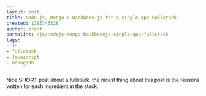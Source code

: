 ```yaml
---
layout: post
title: Node.js, Mongo & Backbone.js for a single app Fullstack
created: 1383743328
author: orenf
permalink: /js/nodejs-mongo-backbonejs-single-app-fullstack
tags:
- JS
- fullstack
- Javascript
- monogodb
---
```

<p><span style="font-family: 'lucida grande', tahoma, verdana, arial, sans-serif; line-height: 17px;">Nice SHORT post about a fullstack. the nicest thing about this post is the reasons written for each ingredient in the stack.</span></p>

